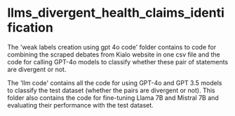 # llms_divergent_health_claims_identification

The 'weak labels creation using gpt 4o code' folder contains to code for combining the scraped debates from Kialo website in one csv file and the code for calling GPT-4o models to classify whether these pair of statements are divergent or not.

The 'llm code' contains all the code for using GPT-4o and GPT 3.5 models to classify the test dataset (whether the pairs are divergent or not). This folder also contains the code for fine-tuning Llama 7B and Mistral 7B and evaluating their performance with the test dataset.